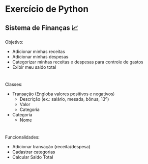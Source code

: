 # Exercício de Python

## Sistema de Finanças 📈

Objetivo:

- Adicionar minhas receitas
- Adicionar minhas despesas
- Categorizar minhas receitas e despesas para controle de gastos
- Exibir meu saldo total

#

Classes:

- Transação (Engloba valores positivos e negativos)
    - Descrição (ex.: salário, mesada, bônus, 13º)
    - Valor
    - Categoria
- Categoria
  - Nome

#

Funcionalidades:

- Adicionar transação (receita/despesa)
- Cadastrar categorias
- Calcular Saldo Total
